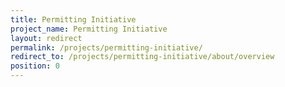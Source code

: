 ```yaml
---
title: Permitting Initiative
project_name: Permitting Initiative
layout: redirect
permalink: /projects/permitting-initiative/
redirect_to: /projects/permitting-initiative/about/overview
position: 0
---
```


